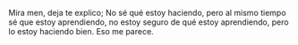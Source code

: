 Mira men, deja te explico; No sé qué estoy haciendo, pero al mismo tiempo sé que estoy aprendiendo, no estoy seguro de qué estoy aprendiendo, pero lo estoy haciendo bien. Eso me parece.
